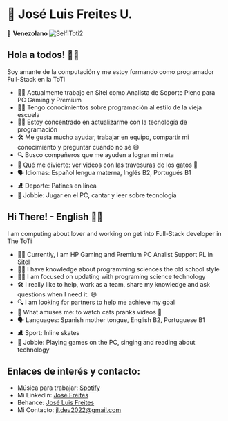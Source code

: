 # 💫 **José Luis Freites U.**
💫 **Venezolano**
![SelfiToti2](https://user-images.githubusercontent.com/102869871/170836633-06981200-3c6d-43b3-b7fb-2cd4324d4152.jpg)

## Hola a todos! 🙋‍♂️

Soy amante de la computación y me estoy formando como programador Full-Stack en la ToTi

- 🧑‍💼 Actualmente trabajo en Sitel como Analista de Soporte Pleno para PC Gaming y Premium
- 👨‍💻 Tengo conocimientos sobre programación al estilo de la vieja escuela
- 👨‍💻 Estoy concentrado en actualizarme con la tecnología de programación
- 🛠 Me gusta mucho ayudar, trabajar en equipo, compartir mi conocimiento y preguntar cuando no sé 😄
- 🔍 Busco compañeros que me ayuden a lograr mi meta
- 🎉 Qué me divierte: ver videos con las travesuras de los gatos 🤣
- 🗣 Idiomas: Español lengua materna, Inglés B2, Portugués B1
- ⛸ Deporte: Patines en línea
- 🎼 Jobbie: Jugar en el PC, cantar y leer sobre tecnología

## Hi  There! - English 🙋‍♂️

I am computing about lover and working on get into Full-Stack developer in The ToTi

- 🧑‍💼 Currently, i am HP Gaming and Premium PC Analist Support PL in Sitel
- 👨‍💻 I have knowledge about programming sciences the old school style
- 👨‍💻 I am focused on updating with programing science technology
- 🛠 I really like to help, work as a team, share my knowledge and ask questions when I need it. 😄
- 🔍 I am looking for partners to help me achieve my goal
- 🎉 What amuses me: to watch cats pranks videos 🤣
- 🗣 Languages: Spanish mother tongue, English B2, Portuguese B1
- ⛸ Sport: Inline skates
- 🎼 Jobbie: Playing games on the PC, singing and reading about technology

## Enlaces de interés y contacto:
- Música para trabajar: <a href="https://open.spotify.com/collection/playlists" rel="nofollow" target="_blank">Spotify</a>
- Mi LinkedIn: <a href="https://www.linkedin.com/in/jose-freites-b784b0240/" rel="nofollow" target="_blank">José Freites</a>
- Behance: <a href="https://www.behance.net/Joseluisfreites" rel="nofollow" target="_blank">José Luis Freites</a>
- Mi Contacto: jl.dev2022@gmail.com



